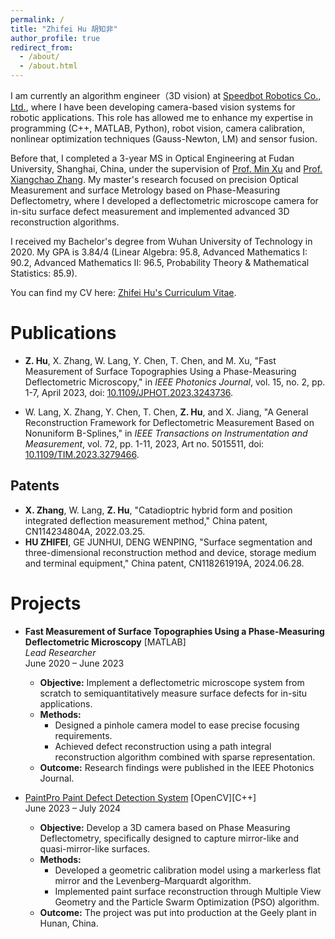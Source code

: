 ```yaml
---
permalink: /
title: "Zhifei Hu 胡知非"
author_profile: true
redirect_from: 
  - /about/
  - /about.html
---
```

  
  



I am currently an algorithm engineer（3D vision) at [Speedbot Robotics Co., Ltd.](https://www.speedbot.com/en/home), where I have been developing camera-based vision systems for robotic applications. This role has allowed me to enhance my expertise in programming (C++, MATLAB, Python), robot vision, camera calibration, nonlinear optimization techniques (Gauss-Newton, LM) and sensor fusion.  


Before that, I completed a 3-year MS in Optical Engineering at Fudan University, Shanghai, China, under the supervision of [Prof. Min Xu](https://www.researchgate.net/profile/Min-Xu-47) and [Prof. Xiangchao Zhang](https://scholar.google.com/citations?user=Wzza51sAAAAJ&hl). My master's research focused on precision Optical Measurement and surface Metrology based on Phase-Measuring Deflectometry, where I developed a deflectometric microscope camera for in-situ surface defect measurement and implemented advanced 3D reconstruction algorithms.  

I received my Bachelor's degree from Wuhan University of Technology in 2020. My GPA is 3.84/4 (Linear Algebra: 95.8, Advanced Mathematics I: 90.2, Advanced Mathematics II: 96.5, Probability Theory & Mathematical Statistics: 85.9).




You can find my CV here: [Zhifei Hu's Curriculum Vitae](../zhifeihu/assets/Curriculum_Vitae.pdf).  
  





Publications
======
- **Z. Hu**, X. Zhang, W. Lang, Y. Chen, T. Chen, and M. Xu, "Fast Measurement of Surface Topographies Using a Phase-Measuring Deflectometric Microscopy," in *IEEE Photonics Journal*, vol. 15, no. 2, pp. 1-7, April 2023, doi: [10.1109/JPHOT.2023.3243736](https://doi.org/10.1109/JPHOT.2023.3243736).  

- W. Lang, X. Zhang, Y. Chen, T. Chen, **Z. Hu**, and X. Jiang, "A General Reconstruction Framework for Deflectometric Measurement Based on Nonuniform B-Splines," in *IEEE Transactions on Instrumentation and Measurement*, vol. 72, pp. 1-11, 2023, Art no. 5015511, doi: [10.1109/TIM.2023.3279466](https://doi.org/10.1109/TIM.2023.3279466).
## Patents

- **X. Zhang**, W. Lang, **Z. Hu**, "Catadioptric hybrid form and position integrated deflection measurement method," China patent, CN114234804A, 2022.03.25.
- **HU ZHIFEI**, GE JUNHUI, DENG WENPING, "Surface segmentation and three-dimensional reconstruction method and device, storage medium and terminal equipment," China patent, CN118261919A, 2024.06.28.

Projects
======
- **Fast Measurement of Surface Topographies Using a Phase-Measuring Deflectometric Microscopy** [MATLAB]  
  _Lead Researcher_  
  June 2020 – June 2023  
  - **Objective:** Implement a deflectometric microscope system from scratch to semiquantitatively measure surface defects for in-situ applications.
  - **Methods:**  
    - Designed a pinhole camera model to ease precise focusing requirements.
    - Achieved defect reconstruction using a path integral reconstruction algorithm combined with sparse representation.
  - **Outcome:** Research findings were published in the IEEE Photonics Journal.

- [PaintPro Paint Defect Detection System](https://www.youtube.com/watch?v=yxMVsodcq9g) [OpenCV][C++]  
  June 2023 – July 2024  
  - **Objective:** Develop a 3D camera based on Phase Measuring Deflectometry, specifically designed to capture mirror-like and quasi-mirror-like surfaces.
  - **Methods:**  
    - Developed a geometric calibration model using a markerless flat mirror and the Levenberg–Marquardt algorithm.
    - Implemented paint surface reconstruction through Multiple View Geometry and the Particle Swarm Optimization (PSO) algorithm.
  - **Outcome:** The project was put into production at the Geely plant in Hunan, China.  
  



<script type="text/javascript" id="mapmyvisitors" src="//mapmyvisitors.com/map.js?d=GEhdGIbOG32h2Q8w37luwT2_t4cxcme5XAyihcbA5Ns&cl=ffffff&w=a"></script>


